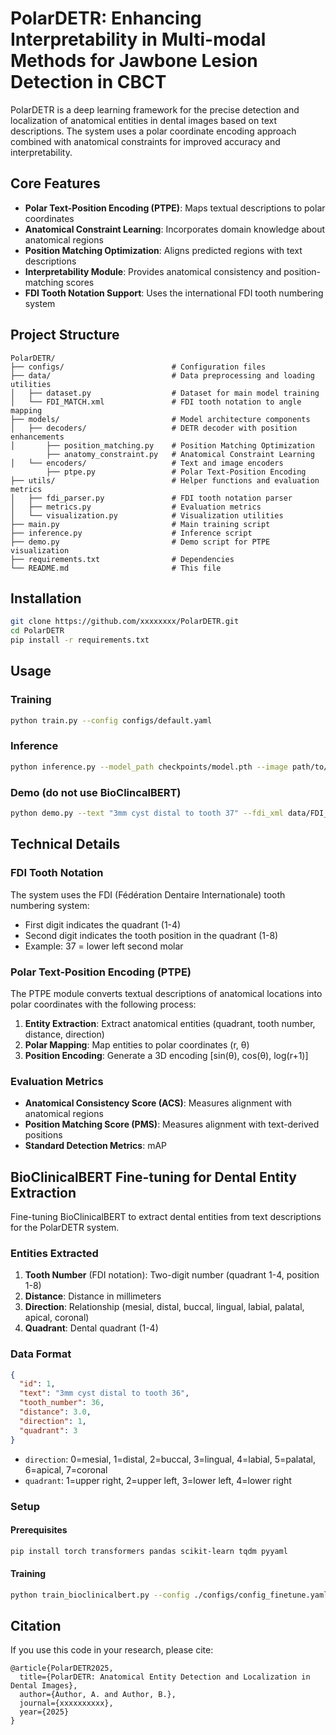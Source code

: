 # PolarDETR:  Enhancing Interpretability in Multi-modal Methods for Jawbone Lesion Detection in CBCT

PolarDETR is a deep learning framework for the precise detection and localization of anatomical entities in dental images based on text descriptions. The system uses a polar coordinate encoding approach combined with anatomical constraints for improved accuracy and interpretability.

## Core Features

- **Polar Text-Position Encoding (PTPE)**: Maps textual descriptions to polar coordinates
- **Anatomical Constraint Learning**: Incorporates domain knowledge about anatomical regions
- **Position Matching Optimization**: Aligns predicted regions with text descriptions
- **Interpretability Module**: Provides anatomical consistency and position-matching scores
- **FDI Tooth Notation Support**: Uses the international FDI tooth numbering system

## Project Structure

```
PolarDETR/
├── configs/                        # Configuration files
├── data/                           # Data preprocessing and loading utilities
│   ├── dataset.py                  # Dataset for main model training
│   └── FDI_MATCH.xml               # FDI tooth notation to angle mapping
├── models/                         # Model architecture components
│   ├── decoders/                   # DETR decoder with position enhancements
│       ├── position_matching.py    # Position Matching Optimization
        ├── anatomy_constraint.py   # Anatomical Constraint Learning
│   └── encoders/                   # Text and image encoders
        ├── ptpe.py                 # Polar Text-Position Encoding
├── utils/                          # Helper functions and evaluation metrics
│   ├── fdi_parser.py               # FDI tooth notation parser
│   ├── metrics.py                  # Evaluation metrics
│   └── visualization.py            # Visualization utilities
├── main.py                         # Main training script
├── inference.py                    # Inference script
├── demo.py                         # Demo script for PTPE visualization
├── requirements.txt                # Dependencies
└── README.md                       # This file
```

## Installation

```bash
git clone https://github.com/xxxxxxxx/PolarDETR.git
cd PolarDETR
pip install -r requirements.txt
```

## Usage

### Training

```bash
python train.py --config configs/default.yaml
```

### Inference

```bash
python inference.py --model_path checkpoints/model.pth --image path/to/image.dcm --text "3mm cyst distal to tooth 37"
```

### Demo (do not use BioClincalBERT)

```bash
python demo.py --text "3mm cyst distal to tooth 37" --fdi_xml data/FDI_MATCH.xml
```

## Technical Details

### FDI Tooth Notation

The system uses the FDI (Fédération Dentaire Internationale) tooth numbering system:

- First digit indicates the quadrant (1-4)
- Second digit indicates the tooth position in the quadrant (1-8)
- Example: 37 = lower left second molar

### Polar Text-Position Encoding (PTPE)

The PTPE module converts textual descriptions of anatomical locations into polar coordinates with the following process:

1. **Entity Extraction**: Extract anatomical entities (quadrant, tooth number, distance, direction)
2. **Polar Mapping**: Map entities to polar coordinates (r, θ)
3. **Position Encoding**: Generate a 3D encoding [sin(θ), cos(θ), log(r+1)]

### Evaluation Metrics

- **Anatomical Consistency Score (ACS)**: Measures alignment with anatomical regions
- **Position Matching Score (PMS)**: Measures alignment with text-derived positions
- **Standard Detection Metrics**: mAP

## BioClinicalBERT Fine-tuning for Dental Entity Extraction

Fine-tuning BioClinicalBERT to extract dental entities from text descriptions for the PolarDETR system.

### Entities Extracted

1. **Tooth Number** (FDI notation): Two-digit number (quadrant 1-4, position 1-8)
2. **Distance**: Distance in millimeters
3. **Direction**: Relationship (mesial, distal, buccal, lingual, labial, palatal, apical, coronal)
4. **Quadrant**: Dental quadrant (1-4)

### Data Format

```json
{
  "id": 1,
  "text": "3mm cyst distal to tooth 36",
  "tooth_number": 36,
  "distance": 3.0,
  "direction": 1,
  "quadrant": 3
}
```

- `direction`: 0=mesial, 1=distal, 2=buccal, 3=lingual, 4=labial, 5=palatal, 6=apical, 7=coronal
- `quadrant`: 1=upper right, 2=upper left, 3=lower left, 4=lower right

### Setup

#### Prerequisites

```bash
pip install torch transformers pandas scikit-learn tqdm pyyaml
```

#### Training

```bash
python train_bioclinicalbert.py --config ./configs/config_finetune.yaml
```

## Citation

If you use this code in your research, please cite:

```
@article{PolarDETR2025,
  title={PolarDETR: Anatomical Entity Detection and Localization in Dental Images},
  author={Author, A. and Author, B.},
  journal={xxxxxxxxxx},
  year={2025}
}
```
